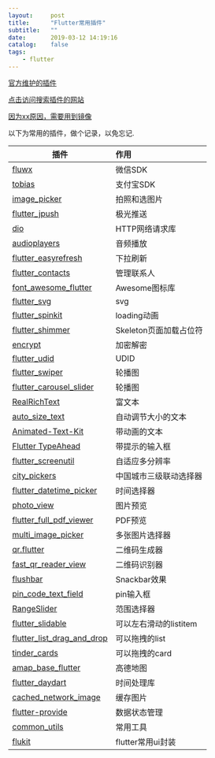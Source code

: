 ```yaml
---
layout:     post
title:      "Flutter常用插件"
subtitle:   ""
date:       2019-03-12 14:19:16
catalog:    false
tags:
    - flutter
---
```



[官方维护的插件](https://github.com/flutter/plugins)

[点击访问搜索插件的网站](https://pub.dartlang.org/flutter)

[因为xx原因，需要用到镜像](https://flutter.dev/community/china)

以下为常用的插件，做个记录，以免忘记.


|插件|作用|
| ------------- |:--------------|
|[fluwx](https://pub.flutter-io.cn/packages/fluwx)|微信SDK|
|[tobias](https://pub.flutter-io.cn/packages/tobias)|支付宝SDK|
|[image_picker](https://pub.flutter-io.cn/packages/image_picker)|拍照和选图片|
|[flutter_jpush](https://github.com/best-flutter/flutter_jpush)|极光推送|
|[dio](https://github.com/flutterchina/dio)|HTTP网络请求库|
|[audioplayers](https://github.com/luanpotter/audioplayers)|音频播放|
|[flutter_easyrefresh](https://github.com/xuelongqy/flutter_easyrefresh)|下拉刷新|
|[flutter_contacts](https://github.com/fluttercommunity/flutter_contacts)|管理联系人|
|[font_awesome_flutter](https://github.com/brianegan/font_awesome_flutter)|Awesome图标库|
|[flutter_svg](https://github.com/dnfield/flutter_svg)|svg|
|[flutter_spinkit](https://github.com/jogboms/flutter_spinkit)|loading动画|
|[flutter_shimmer](https://github.com/hnvn/flutter_shimmer)|Skeleton页面加载占位符|
|[encrypt](https://github.com/leocavalcante/encrypt)|加密解密|
|[flutter_udid](https://github.com/GigaDroid/flutter_udid)|UDID|
|[flutter_swiper](https://github.com/best-flutter/flutter_swiper)|轮播图|
|[flutter_carousel_slider](https://github.com/serenader2014/flutter_carousel_slider)|轮播图|
|[RealRichText](https://github.com/bytedance/RealRichText)|富文本|
|[auto_size_text](https://github.com/leisim/auto_size_text)|自动调节大小的文本|
|[Animated-Text-Kit](https://github.com/aagarwal1012/Animated-Text-Kit)|带动画的文本|
|[Flutter TypeAhead](https://github.com/AbdulRahmanAlHamali/flutter_typeahead)|带提示的输入框|
|[flutter_screenutil](https://github.com/OpenFlutter/flutter_screenutil)|自适应多分辨率|
|[city_pickers](https://github.com/hanxu317317/city_pickers)|中国城市三级联动选择器|
|[flutter_datetime_picker](https://github.com/Realank/flutter_datetime_picker)|时间选择器|
|[photo_view](https://github.com/renancaraujo/photo_view)|图片预览|
|[flutter_full_pdf_viewer](https://github.com/albo1337/flutter_full_pdf_viewer)|PDF预览|
|[multi_image_picker](https://github.com/Sh1d0w/multi_image_picker)|多张图片选择器|
|[qr.flutter](https://github.com/lukef/qr.flutter)|二维码生成器|
|[fast_qr_reader_view](https://github.com/facundomedica/fast_qr_reader_view)|二维码识别器|
|[flushbar](https://github.com/AndreHaueisen/flushbar)|Snackbar效果|
|[pin_code_text_field](https://github.com/LiewJunTung/pin_code_text_field)|pin输入框|
|[RangeSlider](https://github.com/boeledi/RangeSlider)|范围选择器|
|[flutter_slidable](https://github.com/letsar/flutter_slidable)|可以左右滑动的listitem|
|[flutter_list_drag_and_drop](https://github.com/Norbert515/flutter_list_drag_and_drop)|可以拖拽的list|
|[tinder_cards](https://github.com/Ivaskuu/tinder_cards)|可以拖拽的card|
|[amap_base_flutter](https://github.com/OpenFlutter/amap_base_flutter)|高德地图|
|[flutter_daydart](https://github.com/icepy/flutter_daydart)|时间处理库|
|[cached_network_image](https://pub.dartlang.org/packages/cached_network_image)|缓存图片|
|[flutter-provide](https://github.com/google/flutter-provide)|数据状态管理|
|[common_utils](https://github.com/Sky24n/common_utils)|常用工具|
|[flukit](https://github.com/flutterchina/flukit)|flutter常用ui封装|
